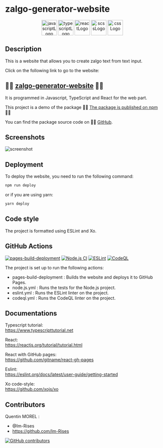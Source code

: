 # zalgo-generator-website

<p align="center">
    <img src="https://img.shields.io/badge/JavaScript-323330?style=for-the-badge&logo=javascript&logoColor=F7DF1E" alt="javascriptLogo" style="height:50px;">
    <img src="https://img.shields.io/badge/TypeScript-007ACC?style=for-the-badge&logo=typescript&logoColor=white" alt="typescriptLogo" style="height:50px;">
    <img src="https://img.shields.io/badge/React-20232A?style=for-the-badge&logo=react&logoColor=61DAFB" alt="reactLogo" style="height:50px;">
    <img src="https://img.shields.io/badge/Sass-CC6699?style=for-the-badge&logo=sass&logoColor=white" alt="scssLogo" style="height:50px;">
    <img src="https://img.shields.io/badge/CSS-239120?&style=for-the-badge&logo=css3&logoColor=white" alt="cssLogo" style="height:50px;">
</p>

## Description

This is a website that allows you to create zalgo text from text input.

Click on the following link to go to the website:

## 🚀🚀 [zalgo-generator-website](https://github.com/Im-Rises/zalgo-generator-website) 🚀🚀

It is programmed in Javascript, TypeScript and React for the web part.

This project is a demo of the package
🚀🚀 [The package is published on npm](https://www.npmjs.com/package/video-stream-ascii) 🚀🚀

You can find the package source code on 🚀🚀 [GitHub](https://https://github.com/Im-Rises/zalgo-generator).

## Screenshots

![screenshot](https://user-images.githubusercontent.com/59691442/189004318-aab85d9b-615e-44a9-9d31-cc279fedfe2a.png)

## Deployment

To deploy the website, you need to run the following command:

```bash
npm run deploy
```

or if you are using yarn:

```bash 
yarn deploy
```

## Code style

The project is formatted using ESLint and Xo.

## GitHub Actions

[![pages-build-deployment](https://github.com/Im-Rises/zalgo-generator-website/actions/workflows/pages/pages-build-deployment/badge.svg)](https://github.com/Im-Rises/zalgo-generator-website/actions/workflows/pages/pages-build-deployment)
[![Node.js CI](https://github.com/Im-Rises/zalgo-generator-website/actions/workflows/node.js.yml/badge.svg?branch=main)](https://github.com/Im-Rises/zalgo-generator-website/actions/workflows/node.js.yml)
[![ESLint](https://github.com/Im-Rises/zalgo-generator-website/actions/workflows/eslint.yml/badge.svg?branch=main)](https://github.com/Im-Rises/zalgo-generator-website/actions/workflows/eslint.yml)
[![CodeQL](https://github.com/Im-Rises/zalgo-generator-website/actions/workflows/codeql.yml/badge.svg?branch=main)](https://github.com/Im-Rises/zalgo-generator-website/actions/workflows/codeql.yml)

The project is set up to run the following actions:

- pages-build-deployment : Builds the website and deploys it to GitHub Pages.
- node.js.yml : Runs the tests for the Node.js project.
- eslint.yml : Runs the ESLint linter on the project.
- codeql.yml : Runs the CodeQL linter on the project.

## Documentations

Typescript tutorial:  
<https://www.typescripttutorial.net>

React:  
<https://reactjs.org/tutorial/tutorial.html>

React with GitHub pages:  
<https://github.com/gitname/react-gh-pages>

Eslint:  
<https://eslint.org/docs/latest/user-guide/getting-started>

Xo code-style:  
<https://github.com/xojs/xo>

## Contributors

Quentin MOREL :

- @Im-Rises
- <https://github.com/Im-Rises>

[![GitHub contributors](https://contrib.rocks/image?repo=Im-Rises/zalgo-generator-website)](https://github.com/Im-Rises/zalgo-generator-website/graphs/contributors)
